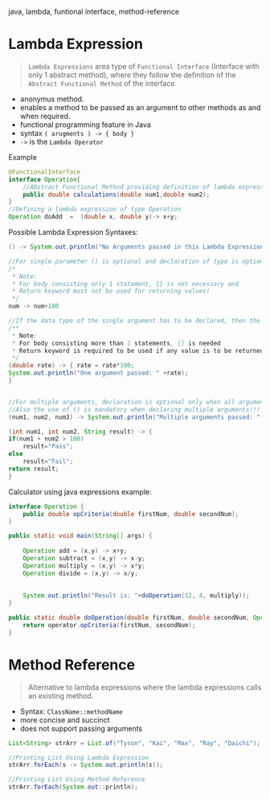 java, lambda, funtional interface, method-reference

# Lambda Expression
>`Lambda Expressions` area  type of `Functional Interface` (Interface with only 1 abstract method), where they follow the definition of the `Abstract Functional Method` of the interface.

- anonymus method. 
- enables a method to be passed as an argument to other methods as and when required.
- functional programming feature in Java
- syntax `( arugments ) -> { body }`
- `->` is the `Lambda Operator`

Example
```java
@FunctionalInterface
interface Operation{
	//Abstract Functional Method providing definition of lambda expression
	public double calculations(double num1,double num2); 
}
//Defining a lambda expression of type Operation
Operation doAdd  =  (double x, double y)-> x+y;
```


Possible Lambda Expression Syntaxes:
```java
() -> System.out.println("No Arguments passed in this Lambda Expression")

//For single parameter () is optional and declaration of type is optional
/*
 * Note:
 * For body consisting only 1 statement, {} is not necessary and
 * Return keyword must not be used for returning values!
 */
num -> num+100                                         

//If the data type of the single argument has to be declared, then the use of () is compulsory!!!!
/**
 * Note:
 * For body consisting more than 1 statements, {} is needed 
 * Return keyword is required to be used if any value is to be returned
 */
(double rate) -> { rate = rate*100;                                   
System.out.println("One argument passed: " +rate);
}


//For multiple arguments, declaration is optional only when all arguments are of same type
//Also the use of () is mandatory when declaring multiple arguments!!!
(num1, num2, num3) -> System.out.println("Multiple arguments passed: " +num1+","+num2+","+num3)

(int num1, int num2, String result) -> {
if(num1 + num2 > 100)
    result="Pass";
else
    result="Fail";
return result;
}
```

Calculator using java expressions example:
```java
interface Operation {
	public double opCriteria(double firstNum, double secondNum);
}

public static void main(String[] args) {
		
	Operation add = (x,y) -> x+y;
	Operation subtract = (x,y) -> x-y;
	Operation multiply = (x,y) -> x*y;
	Operation divide = (x,y) -> x/y;
		
	
	System.out.println("Result is: "+doOperation(12, 4, multiply));
}

public static double doOperation(double firstNum, double secondNum, Operation operator) {
	return operator.opCriteria(firstNum, secondNum);
}
```

# Method Reference
> Alternative to lambda expressions where the lambda expressions calls an existing method.

- Syntax: `ClassName::methodName`
- more concise and succinct
- does not support passing arguments

```java
List<String> strArr = List.of("Tyson", "Kai", "Max", "Ray", "Daichi");

//Printing List Using Lambda Expression
strArr.forEach(s -> System.out.println(s)); 

//Printing List Using Method Reference 
strArr.forEach(System.out::println);                                   
```

